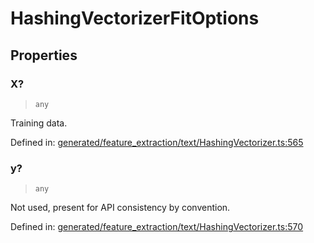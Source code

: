 # HashingVectorizerFitOptions

## Properties

### X?

> `any`

Training data.

Defined in:  [generated/feature\_extraction/text/HashingVectorizer.ts:565](https://github.com/transitive-bullshit/scikit-learn-ts/blob/b59c1ff/packages/sklearn/src/generated/feature_extraction/text/HashingVectorizer.ts#L565)

### y?

> `any`

Not used, present for API consistency by convention.

Defined in:  [generated/feature\_extraction/text/HashingVectorizer.ts:570](https://github.com/transitive-bullshit/scikit-learn-ts/blob/b59c1ff/packages/sklearn/src/generated/feature_extraction/text/HashingVectorizer.ts#L570)
